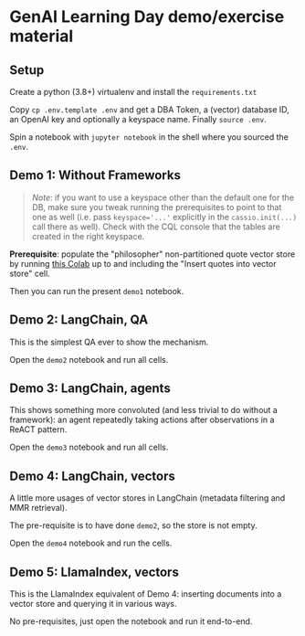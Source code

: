 # GenAI Learning Day demo/exercise material

## Setup

Create a python (3.8+) virtualenv and install the `requirements.txt`

Copy `cp .env.template .env` and get a DBA Token, a (vector) database ID,
an OpenAI key and optionally a keyspace name. Finally `source .env`.

Spin a notebook with `jupyter notebook` in the shell where you sourced the `.env`.

## Demo 1: Without Frameworks

> _Note_: if you want to use a keyspace other than the default one for the DB, make sure you tweak running the prerequisites to point to that one as well (i.e. pass `keyspace='...'` explicitly in the `cassio.init(...)` call there as well). Check with the CQL console that the tables are created in the right keyspace.

**Prerequisite**:
populate the "philosopher" non-partitioned quote vector store
by running [this Colab](https://colab.research.google.com/github/openai/openai-cookbook/blob/main/examples/vector_databases/cassandra_astradb/Philosophical_Quotes_cassIO.ipynb) up to and including the
"Insert quotes into vector store" cell.

Then you can run the present `demo1` notebook.

## Demo 2: LangChain, QA

This is the simplest QA ever to show the mechanism.

Open the `demo2` notebook and run all cells.

## Demo 3: LangChain, agents

This shows something more convoluted
(and less trivial to do without a framework):
an agent repeatedly taking actions after observations
in a ReACT pattern.

Open the `demo3` notebook and run all cells.

## Demo 4: LangChain, vectors

A little more usages of vector stores in LangChain
(metadata filtering and MMR retrieval).

The pre-requisite is to have done `demo2`, so the store is not empty.

Open the `demo4` notebook and run the cells.

## Demo 5: LlamaIndex, vectors

This is the LlamaIndex equivalent of Demo 4: inserting documents into a vector store and querying it in various ways.

No pre-requisites, just open the notebook and run it end-to-end.
